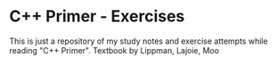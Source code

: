 # C++ Primer - Exercises
This is just a repository of my study notes and exercise attempts while reading "C++ Primer".
Textbook by Lippman, Lajoie, Moo